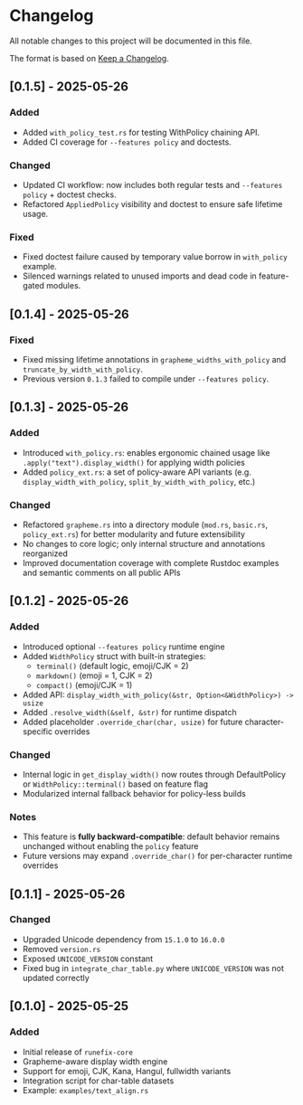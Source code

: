 # Changelog

All notable changes to this project will be documented in this file.

The format is based on [Keep a Changelog](https://keepachangelog.com/en/1.0.0/).

## [0.1.5] - 2025-05-26

### Added
- Added `with_policy_test.rs` for testing WithPolicy chaining API. 
- Added CI coverage for `--features policy` and doctests.

### Changed
- Updated CI workflow: now includes both regular tests and `--features policy` + doctest checks. 
- Refactored `AppliedPolicy` visibility and doctest to ensure safe lifetime usage.

### Fixed
- Fixed doctest failure caused by temporary value borrow in `with_policy` example. 
- Silenced warnings related to unused imports and dead code in feature-gated modules.


## [0.1.4] - 2025-05-26

### Fixed
- Fixed missing lifetime annotations in `grapheme_widths_with_policy` and `truncate_by_width_with_policy`.
- Previous version `0.1.3` failed to compile under `--features policy`.


## [0.1.3] - 2025-05-26

### Added
- Introduced `with_policy.rs`: enables ergonomic chained usage like `.apply("text").display_width()` for applying width policies
- Added `policy_ext.rs`: a set of policy-aware API variants (e.g. `display_width_with_policy`, `split_by_width_with_policy`, etc.)

### Changed
- Refactored `grapheme.rs` into a directory module (`mod.rs`, `basic.rs`, `policy_ext.rs`) for better modularity and future extensibility
- No changes to core logic; only internal structure and annotations reorganized
- Improved documentation coverage with complete Rustdoc examples and semantic comments on all public APIs


## [0.1.2] - 2025-05-26
### Added
- Introduced optional `--features policy` runtime engine 
- Added `WidthPolicy` struct with built-in strategies:
  - `terminal()` (default logic, emoji/CJK = 2)
  - `markdown()` (emoji = 1, CJK = 2)
  - `compact()` (emoji/CJK = 1)
- Added API: `display_width_with_policy(&str, Option<&WidthPolicy>) -> usize` 
- Added `.resolve_width(&self, &str)` for runtime dispatch 
- Added placeholder `.override_char(char, usize)` for future character-specific overrides

### Changed
- Internal logic in `get_display_width()` now routes through DefaultPolicy or `WidthPolicy::terminal()` based on feature flag 
- Modularized internal fallback behavior for policy-less builds

### Notes
- This feature is **fully backward-compatible**: default behavior remains unchanged without enabling the `policy` feature
- Future versions may expand `.override_char()` for per-character runtime overrides


## [0.1.1] - 2025-05-26
### Changed
- Upgraded Unicode dependency from `15.1.0` to `16.0.0`
- Removed `version.rs`
- Exposed `UNICODE_VERSION` constant
- Fixed bug in `integrate_char_table.py` where `UNICODE_VERSION` was not updated correctly


## [0.1.0] - 2025-05-25
### Added
- Initial release of `runefix-core`
- Grapheme-aware display width engine
- Support for emoji, CJK, Kana, Hangul, fullwidth variants
- Integration script for char-table datasets
- Example: `examples/text_align.rs`
